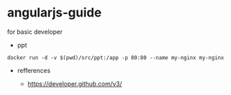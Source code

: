 # angularjs-guide
for basic developer

- ppt

```shell
docker run -d -v $(pwd)/src/ppt:/app -p 80:80 --name my-nginx my-nginx
```

- refferences

  - https://developer.github.com/v3/ 
